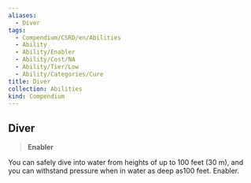 ```yaml
---
aliases:
  - Diver
tags:
  - Compendium/CSRD/en/Abilities
  - Ability
  - Ability/Enabler
  - Ability/Cost/NA
  - Ability/Tier/Low
  - Ability/Categories/Cure
title: Diver
collection: Abilities
kind: Compendium
---
```

## Diver  
>**Enabler**
  
You can safely dive into water from heights of up to 100 feet (30 m), and you can withstand pressure when in water as deep as100 feet. Enabler.